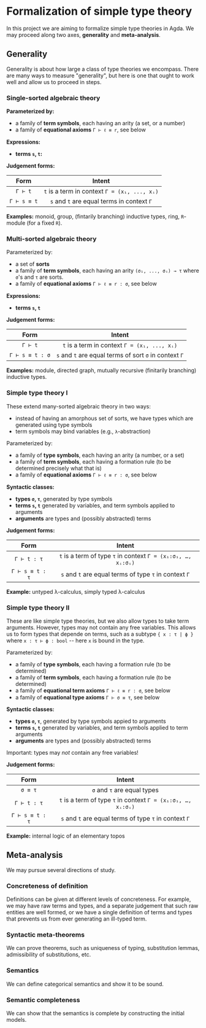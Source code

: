 # Formalization of simple type theory

In this project we are aiming to formalize simple type theories in Agda. We may proceed along two axes, **generality** and **meta-analysis**.

## Generality

Generality is about how large a class of type theories we encompass. There are many ways to measure "generality", but
here is one that ought to work well and allow us to proceed in steps.

### Single-sorted algebraic theory

**Parameterized by:**

* a family of **term symbols**, each having an arity (a set, or a number)
* a family of **equational axioms** `Γ ⊢ ℓ ≡ r`, see below

**Expressions:**

* **terms `s`, `t`:**

**Judgement forms:**

| Form | Intent |
|:----:|:------:|
| `Γ ⊢ t`      | `t` is a term in context `Γ = (x₁, ..., xᵢ)` |
| `Γ ⊢ s ≡ t`  | `s` and `t` are equal terms in context `Γ`  |

**Examples:** monoid, group, (fintarily branching) inductive types, ring, `R`-module (for a fixed `R`).


### Multi-sorted algebraic theory

Parameterized by:

* a set of **sorts**
* a family of **term symbols**, each having an arity `(σ₁, ..., σᵢ) → τ` where `σ`'s and `τ` are sorts.
* a family of **equational axioms** `Γ ⊢ ℓ ≡ r : σ`, see below


**Expressions:**

* **terms `s`, `t`**

**Judgement forms:**

| Form | Intent |
|:----:|:------:|
| `Γ ⊢ t`          | `t` is a term in context `Γ = (x₁, ..., xᵢ)` |
| `Γ ⊢ s ≡ t : σ`  | `s` and `t` are equal terms of sort `σ` in context `Γ`  |

**Examples:** module, directed graph, mutually recursive (finitarily branching) inductive types.


### Simple type theory I

These extend many-sorted algebraic theory in two ways:

* instead of having an amorphous set of sorts, we have types which are generated using type symbols
* term symbols may bind variables (e.g., `λ`-abstraction)

Parameterized by:

* a family of **type symbols**, each having an arity (a number, or a set)
* a family of **term symbols**, each having a formation rule (to be determined precisely what that is)
* a family of **equational axioms** `Γ ⊢ ℓ ≡ r : σ`, see below

**Syntactic classes:**

* **types `σ`, `τ`**, generated by type symbols
* **terms `s`, `t`** generated by variables, and term symbols applied to arguments
* **arguments** are types and (possibly abstracted) terms

**Judgement forms:**

| Form | Intent |
|:----:|:------:|
| `Γ ⊢ t : τ`      | `t` is a term of type `τ` in context `Γ = (x₁:σ₁, …, xᵢ:σᵢ)` |
| `Γ ⊢ s ≡ t : τ`  | `s` and `t` are equal terms of type `τ` in context `Γ`  |


**Example:** untyped λ-calculus, simply typed λ-calculus


### Simple type theory II

These are like simple type theories, but we also allow types to take term arguments. However, types may not contain any free variables. This allows us to form types that depende on terms, such as a subtype `{ x : τ | ϕ }` where `x : τ ⊢ ϕ : bool` -- here `x` is bound in the type.

Parameterized by:

* a family of **type symbols**, each having a formation rule (to be determined)
* a family of **term symbols**, each having a formation rule (to be determined)
* a family of **equational term axioms** `Γ ⊢ ℓ ≡ r : σ`, see below
* a family of **equational type axioms** `Γ ⊢ σ ≡ τ`, see below

**Syntactic classes:**

* **types `σ`, `τ`**, generated by type symbols appied to arguments
* **terms `s`, `t`** generated by variables, and term symbols applied to term arguments
* **arguments** are types and (possibly abstracted) terms

Important: types may *not* contain any free variables!


**Judgement forms:**

| Form | Intent |
|:----:|:------:|
| `σ ≡ τ`          | `σ` and `τ` are equal types |
| `Γ ⊢ t : τ`      | `t` is a term of type `τ` in context `Γ = (x₁:σ₁, …, xᵢ:σᵢ)` |
| `Γ ⊢ s ≡ t : τ`  | `s` and `t` are equal terms of type `τ` in context `Γ`  |

**Example:** internal logic of an elementary topos


## Meta-analysis

We may pursue several directions of study.

### Concreteness of definition

Definitions can be given at different levels of concreteness. For example, we may have raw terms and types, and a
separate judgement that such raw entities are well formed, or we have a single definition of terms and types that
prevents us from ever generating an ill-typed term.


### Syntactic meta-theorems

We can prove theorems, such as uniqueness of typing, substitution lemmas, admissibility of substitutions, etc.


### Semantics


We can define categorical semantics and show it to be sound.

### Semantic completeness

We can show that the semantics is complete by constructing the initial models.
